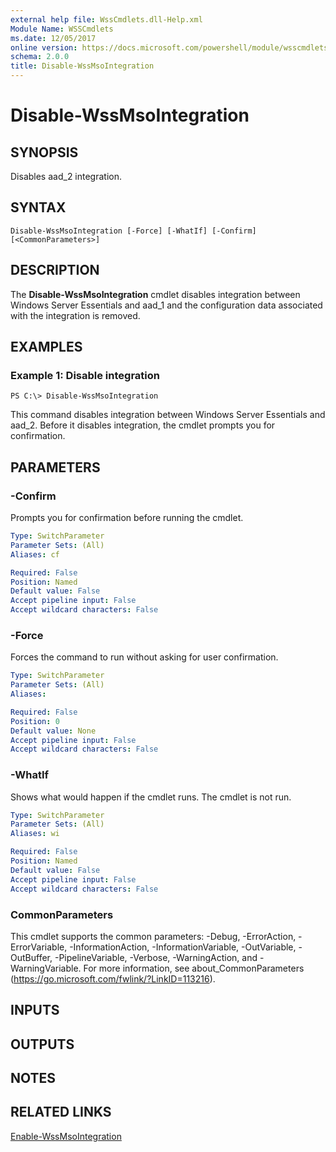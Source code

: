 ```yaml
---
external help file: WssCmdlets.dll-Help.xml
Module Name: WSSCmdlets
ms.date: 12/05/2017
online version: https://docs.microsoft.com/powershell/module/wsscmdlets/disable-wssmsointegration?view=windowsserver2012r2-ps&wt.mc_id=ps-gethelp
schema: 2.0.0
title: Disable-WssMsoIntegration
---
```


# Disable-WssMsoIntegration

## SYNOPSIS
Disables aad_2 integration.

## SYNTAX

```
Disable-WssMsoIntegration [-Force] [-WhatIf] [-Confirm] [<CommonParameters>]
```

## DESCRIPTION
The **Disable-WssMsoIntegration** cmdlet disables integration between Windows Server Essentials and aad_1 and the configuration data associated with the integration is removed.

## EXAMPLES

### Example 1: Disable integration
```
PS C:\> Disable-WssMsoIntegration
```

This command disables integration between Windows Server Essentials and aad_2.
Before it disables integration, the cmdlet prompts you for confirmation.

## PARAMETERS

### -Confirm
Prompts you for confirmation before running the cmdlet.

```yaml
Type: SwitchParameter
Parameter Sets: (All)
Aliases: cf

Required: False
Position: Named
Default value: False
Accept pipeline input: False
Accept wildcard characters: False
```

### -Force
Forces the command to run without asking for user confirmation.

```yaml
Type: SwitchParameter
Parameter Sets: (All)
Aliases: 

Required: False
Position: 0
Default value: None
Accept pipeline input: False
Accept wildcard characters: False
```

### -WhatIf
Shows what would happen if the cmdlet runs.
The cmdlet is not run.

```yaml
Type: SwitchParameter
Parameter Sets: (All)
Aliases: wi

Required: False
Position: Named
Default value: False
Accept pipeline input: False
Accept wildcard characters: False
```

### CommonParameters
This cmdlet supports the common parameters: -Debug, -ErrorAction, -ErrorVariable, -InformationAction, -InformationVariable, -OutVariable, -OutBuffer, -PipelineVariable, -Verbose, -WarningAction, and -WarningVariable. For more information, see about_CommonParameters (https://go.microsoft.com/fwlink/?LinkID=113216).

## INPUTS

## OUTPUTS

## NOTES

## RELATED LINKS

[Enable-WssMsoIntegration](./Enable-WssMsoIntegration.md)

